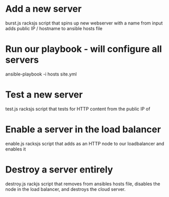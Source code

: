 # Add a new server
burst.js <servername>
	racksjs script that spins up new webserver with a name from input
	adds public IP / hostname to ansible hosts file

# Run our playbook - will configure all servers
ansible-playbook -i hosts site.yml

# Test a new server
test.js <servername>
	racksjs script that tests for HTTP content from the public IP of <servername>

# Enable a server in the load balancer
enable.js <servername>
	racksjs script that adds <servername> as an HTTP node to our loadbalancer and enables it

# Destroy a server entirely
destroy.js <servername>
	rackjs script that removes <servername> from ansibles hosts file, disables the node in the load balancer, and destroys the cloud server.
